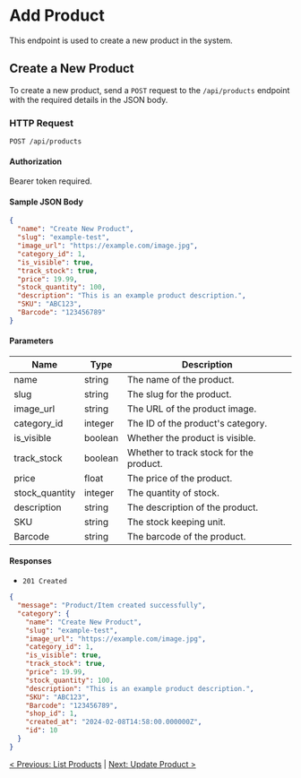 # Add Product

This endpoint is used to create a new product in the system.

## Create a New Product

To create a new product, send a `POST` request to the `/api/products` endpoint with the required details in the JSON body.

### HTTP Request

`POST /api/products`

#### Authorization

Bearer token required.

#### Sample JSON Body

```json
{
  "name": "Create New Product",
  "slug": "example-test",
  "image_url": "https://example.com/image.jpg",
  "category_id": 1,
  "is_visible": true,
  "track_stock": true,
  "price": 19.99,
  "stock_quantity": 100,
  "description": "This is an example product description.",
  "SKU": "ABC123",
  "Barcode": "123456789"
}
```

#### Parameters

| Name             | Type    | Description                        |
|------------------|---------|------------------------------------|
| name             | string  | The name of the product.           |
| slug             | string  | The slug for the product.          |
| image_url        | string  | The URL of the product image.      |
| category_id      | integer | The ID of the product's category.  |
| is_visible       | boolean | Whether the product is visible.    |
| track_stock      | boolean | Whether to track stock for the product. |
| price            | float   | The price of the product.          |
| stock_quantity   | integer | The quantity of stock.             |
| description      | string  | The description of the product.    |
| SKU              | string  | The stock keeping unit.            |
| Barcode          | string  | The barcode of the product.        |

#### Responses

- `201 Created`

```json
{
  "message": "Product/Item created successfully",
  "category": {
    "name": "Create New Product",
    "slug": "example-test",
    "image_url": "https://example.com/image.jpg",
    "category_id": 1,
    "is_visible": true,
    "track_stock": true,
    "price": 19.99,
    "stock_quantity": 100,
    "description": "This is an example product description.",
    "SKU": "ABC123",
    "Barcode": "123456789",
    "shop_id": 1,
    "created_at": "2024-02-08T14:58:00.000000Z",
    "id": 10
  }
}
```

[< Previous: List Products](/products-management/list-products.md) | [Next: Update Product >](/products-management/update-product.md)